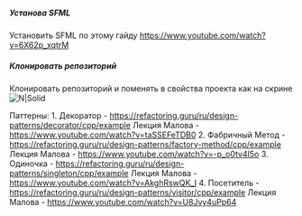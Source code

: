 ##### Установа SFML
Установить SFML по этому гайду https://www.youtube.com/watch?v=6X62p_xqtrM

##### Клонировать репозиторий
Клонировать репозиторий и поменять в свойства проекта как на скрине
![N|Solid](https://sun9-west.userapi.com/sun9-7/s/v1/ig2/390PVjzPHCsIWGctdwk1rAmBGsOavE6_Iedeh7GPJQ0MZhTcFz7cecc1E_UXMEH8XL-GFbRukZzSTsd_G1M6K_fD.jpg?size=846x583&quality=96&type=album)

Паттерны:
    1. Декоратор - https://refactoring.guru/ru/design-patterns/decorator/cpp/example
        Лекция Малова - https://www.youtube.com/watch?v=taSSEFeTDB0
    2. Фабричный Метод - https://refactoring.guru/ru/design-patterns/factory-method/cpp/example
        Лекция Малова - https://www.youtube.com/watch?v=-p_o0tv4I5o
    3. Одиночка - https://refactoring.guru/ru/design-patterns/singleton/cpp/example
        Лекция Малова - https://www.youtube.com/watch?v=AkghRswQK_I
    4. Посетитель - https://refactoring.guru/ru/design-patterns/visitor/cpp/example
        Лекция Малова - https://www.youtube.com/watch?v=U8Jvy4uPp64
